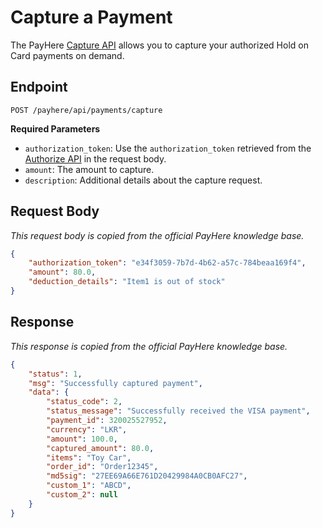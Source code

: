 # Capture a Payment

The PayHere [Capture API](https://support.payhere.lk/api-&-mobile-sdk/capture-api) allows you to capture your authorized Hold on Card payments on demand.

## Endpoint

```http request
POST /payhere/api/payments/capture
```

**Required Parameters**

-   `authorization_token`: Use the `authorization_token` retrieved from the [Authorize API](https://support.payhere.lk/api-&-mobile-sdk/authorize-api) in the request body.
-   `amount`: The amount to capture.
-   `description`: Additional details about the capture request.

## Request Body

_This request body is copied from the official PayHere knowledge base._

```json
{
    "authorization_token": "e34f3059-7b7d-4b62-a57c-784beaa169f4",
    "amount": 80.0,
    "deduction_details": "Item1 is out of stock"
}
```

## Response

_This response is copied from the official PayHere knowledge base._

```json
{
    "status": 1,
    "msg": "Successfully captured payment",
    "data": {
        "status_code": 2,
        "status_message": "Successfully received the VISA payment",
        "payment_id": 320025527952,
        "currency": "LKR",
        "amount": 100.0,
        "captured_amount": 80.0,
        "items": "Toy Car",
        "order_id": "Order12345",
        "md5sig": "27EE69A66E761D20429984A0CB0AFC27",
        "custom_1": "ABCD",
        "custom_2": null
    }
}
```
